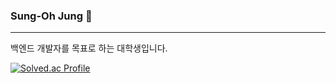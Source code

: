 ### Sung-Oh Jung 👋
---
백엔드 개발자를 목표로 하는 대학생입니다.

[![Solved.ac Profile](http://mazassumnida.wtf/api/v2/generate_badge?boj=tryjso)](https://solved.ac/tryjso/)

